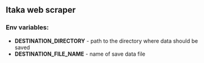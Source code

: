 ## Itaka web scraper
### Env variables:
- **DESTINATION_DIRECTORY** - path to the directory where data should be saved
- **DESTINATION_FILE_NAME** - name of save data file